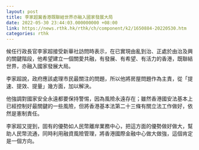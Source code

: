 ```yaml
---
layout: post
title: 李家超冀香港既聯結世界亦融入國家發展大局
date: 2022-05-30 23:44:03.000000000 +08:00
link: https://news.rthk.hk/rthk/ch/component/k2/1650884-20220530.htm
categories: rthk
---
```


候任行政長官李家超接受新華社訪問時表示，在已實現由亂到治、正處於由治及興的關鍵階段，他希望建立一個關愛共融，有發展、有希望、有活力的香港，既聯結世界，亦融入國家發展大局。

李家超說，政府應該處理市民最關注的問題，所以他將房屋問題作為主責，從「提速、提效、提量」幾方面，加以解決。

他強調對國家安全永遠都要保持警惕，因為風險永遠存在；雖然香港國安法基本上已經控制好最關鍵的一些風險，但將香港基本法第二十三條有關立法工作做好，依然是憲制責任。

李家超又提到，固有的優勢如人民幣離岸業務中心，把這方面的優勢做好做大，幫助人民幣流通，同時利用融資風險管理，將香港國際金融中心做大做強，這個肯定是一個方向。
